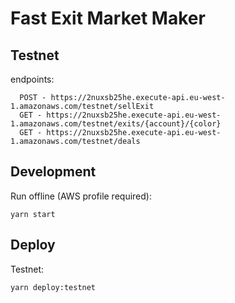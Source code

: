 # Fast Exit Market Maker

## Testnet

endpoints:
```
  POST - https://2nuxsb25he.execute-api.eu-west-1.amazonaws.com/testnet/sellExit
  GET - https://2nuxsb25he.execute-api.eu-west-1.amazonaws.com/testnet/exits/{account}/{color}
  GET - https://2nuxsb25he.execute-api.eu-west-1.amazonaws.com/testnet/deals
```

## Development

Run offline (AWS profile required):

```
yarn start
```

## Deploy

Testnet:
```
yarn deploy:testnet
```